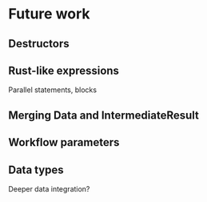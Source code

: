 # Future work


## Destructors

## Rust-like expressions
Parallel statements, blocks

## Merging Data and IntermediateResult

## Workflow parameters

## Data types
Deeper data integration?
